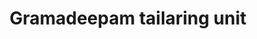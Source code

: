 ---
title: "Gramadeepam tailaring unit"
url: /thiruvananthapuram/gramadeepam-tailaring-unit/
shop: tailor
---